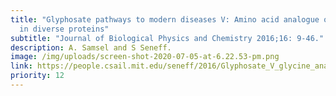 ```yaml
---
title: "Glyphosate pathways to modern diseases V: Amino acid analogue of glycine
  in diverse proteins"
subtitle: "Journal of Biological Physics and Chemistry 2016;16: 9-46."
description: A. Samsel and S Seneff.
image: /img/uploads/screen-shot-2020-07-05-at-6.22.53-pm.png
link: https://people.csail.mit.edu/seneff/2016/Glyphosate_V_glycine_analogue_2016.pdf
priority: 12
---
```

